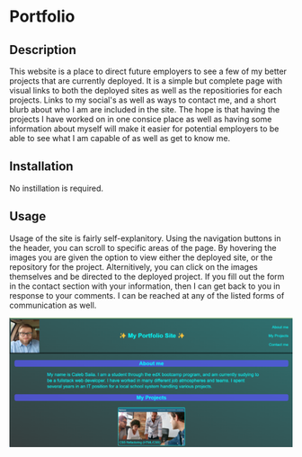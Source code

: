 # Portfolio

## Description

This website is a place to direct future employers to see a few of my better projects that are currently deployed. It is a simple but complete page with visual links to both the deployed sites as well as the repositiories for each projects. Links to my social's as well as ways to contact me, and a short blurb about who I am are included in the site. The hope is that having the projects I have worked on in one consice place as well as having some information about myself will make it easier for potential employers to be able to see what I am capable of as well as get to know me.


## Installation

No instillation is required.

## Usage
Usage of the site is fairly self-explanitory. Using the navigation buttons in the header, you can scroll to specific areas of the page. By hovering the images you are given the option to view either the deployed site, or the repository for the project. Alternitively, you can click on the images themselves and be directed to the deployed project. If you fill out the form in the contact section with your information, then I can get back to you in response to your comments. I can be reached at any of the listed forms of communication as well.

![Landing page screenshot](./assets/images/landing-page-screenshot.png)


